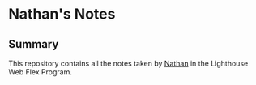# Nathan's Notes
## Summary
This repository contains all the notes taken by [Nathan](https://github.com/nathanpare/README.md) in the Lighthouse Web Flex Program.

